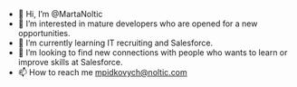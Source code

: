 - 👋 Hi, I’m @MartaNoltic
- 👀 I’m interested in mature developers who are opened for a new opportunities.
- 🌱 I’m currently learning IT recruiting and Salesforce.
- 💞️ I’m looking to find new connections with people who wants to learn or improve skills at Salesforce.
- 📫 How to reach me mpidkovych@noltic.com

<!---
MartaNoltic/MartaNoltic is a ✨ special ✨ repository because its `README.md` (this file) appears on your GitHub profile.
You can click the Preview link to take a look at your changes.
--->
